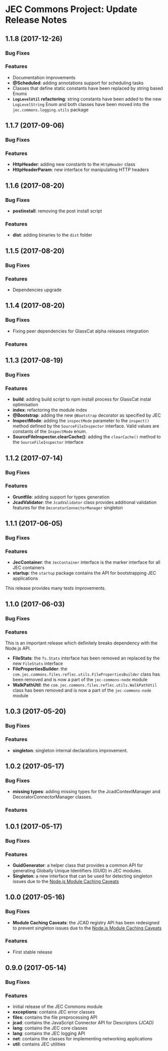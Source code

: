# JEC Commons Project: Update Release Notes

<a name="jec-commons-1.1.8"></a>
## **1.1.8** (2017-12-26)

### Bug Fixes

### Features

- Documentation improvements
- **@Scheduled**: adding annotations support for scheduling tasks
- Classes that define static constants have been replaced by string based Enums
- **`LogLevelUtil` refactoring**: string constants have been added to the new `LogLevelString` Enum and both classes have been moved into the `jec.commons.logging.utils` package

<a name="jec-commons-1.1.7"></a>
## **1.1.7** (2017-09-06)

### Bug Fixes

### Features

- **HttpHeader**: adding new constants to the `HttpHeader` class
- **HttpHeaderParam**: new interface for manipulating HTTP headers

<a name="jec-commons-1.1.6"></a>
## **1.1.6** (2017-08-20)

### Bug Fixes

- **postinstall**: removing the post install script

### Features

- **dist**: adding binaries to the `dist` folder

<a name="jec-commons-1.1.5"></a>
## **1.1.5** (2017-08-20)

### Bug Fixes

### Features

- Dependencies upgrade

<a name="jec-commons-1.1.4"></a>
## **1.1.4** (2017-08-20)

### Bug Fixes

- Fixing peer dependencies for GlassCat alpha releases integration

### Features

<a name="jec-commons-1.1.3"></a>
## **1.1.3** (2017-08-19)

### Bug Fixes

### Features

- **build**: adding build script to npm install process for GlassCat instal optimisation
- **index**: refactoring the module index
- **@Bootstrap**: adding the new `@Bootstrap` decorator as specified by JEC
- **InspectMode**: adding the `inspectMode` parameter to the `inspect()` method defined by the `SourceFileInspector` interface. Valid values are constants of the `InspectMode` enum.
- **SourceFileInspector.clearCache()**: adding the `clearCache()` method to the `SourceFileInspector` interface

<a name="jec-commons-1.1.2"></a>
## **1.1.2** (2017-07-14)

### Bug Fixes

### Features

- **Gruntfile**: adding support for types generation
- **JcadValidator**: the `JcadValidator` class provides additional validation features for the `DecoratorConnectorManager` singleton

<a name="jec-commons-1.1.1"></a>
## **1.1.1** (2017-06-05)

### Bug Fixes

### Features

- **JecContainer**: the `JecContainer` interface is the marker interface for all JEC containers
- **startup**: the `startup` package contains the API for bootstrapping JEC applications

This release provides many tests improvements.

<a name="jec-commons-1.1.0"></a>
## **1.1.0** (2017-06-03)

### Bug Fixes

### Features

This is an important release which definitely breaks dependency with the Node.js API.

- **FileStats**: the `fs.Stats` interface has been removed an replaced by the new `FileStats` interface
- **FilePropertiesBuilder**: the `com.jec.commons.files.reflec.utils.FilePropertiesBuilder` class has been removed and is now a part of the `jec-commons-node` module
- **WalkPathUtil**: the `com.jec.commons.files.reflec.utils.WalkPathUtil` class has been removed and is now a part of the `jec-commons-node` module

<a name="jec-commons-1.0.3"></a>
## **1.0.3** (2017-05-20)

### Bug Fixes

### Features

- **singleton**: singleton internal declarations improvement.

<a name="jec-commons-1.0.2"></a>
## **1.0.2** (2017-05-17)

### Bug Fixes

- **missing types**: adding missing types for the JcadContextManager and DecoratorConnectorManager classes.

### Features

<a name="jec-commons-1.0.1"></a>
## **1.0.1** (2017-05-17)

### Bug Fixes

### Features

- **GuidGenerator**: a helper class that provides a common API for generating Globally Unique Identifiers (GUID) in JEC modules.
- **Singleton**: a new interface that can be used for detecting singleton issues due to the [Node.js Module Caching Caveats](https://nodejs.org/api/modules.html#modules_module_caching_caveats)

<a name="jec-commons-1.0.0"></a>
## **1.0.0** (2017-05-16)

### Bug Fixes

- **Module Caching Caveats**: the JCAD registry API has been redesigned to prevent singleton issues due to the [Node.js Module Caching Caveats](https://nodejs.org/api/modules.html#modules_module_caching_caveats)

### Features

- First stable release

<a name="jec-commons-0.9.0"></a>
## **0.9.0** (2017-05-14)

### Bug Fixes

### Features

- Initial release of the JEC Commons module
- **exceptions**: contains JEC error classes
- **files**: contains the file preprocessing API
- **jcad**: contains the JavaScript Connector API for Descriptors *(JCAD)*
- **lang**: contains the JEC core classes
- **lang**: contains the JEC logging API
- **net**: contains the classes for implementing networking applications
- **util**: contains JEC utilities